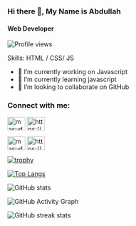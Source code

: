 ### Hi there 👋, My Name is Abdullah 
#### Web Developer 
![Profile views](https://gpvc.arturio.dev/Abdullah149081)  

Skills: HTML / CSS/ JS

- 🔭 I’m currently working on Javascript 
- 🌱 I’m currently learning javascript 
- 👯 I’m looking to collaborate on GitHub 

<h3 align="left">Connect with me:</h3>
<p align="left">
<a href="https://linkedin.com/in/masud425" target="blank"><img align="center" src="https://raw.githubusercontent.com/rahuldkjain/github-profile-readme-generator/master/src/images/icons/Social/linked-in-alt.svg" alt="masud425" height="30" width="40" /></a>
<a href="https://www.facebook.com/aam.embars/?ref=pages_you_manage" target="blank"><img align="center" src="https://raw.githubusercontent.com/rahuldkjain/github-profile-readme-generator/master/src/images/icons/Social/facebook.svg" alt="https://www.facebook.com/aam.embars" height="30" width="40" /></a>


<a href="https://linkedin.com/in/masud425" target="blank"><img align="center" src="https://raw.githubusercontent.com/rahuldkjain/github-profile-readme-generator/master/src/images/icons/Social/linked-in-alt.svg" alt="masud425" height="30" width="40" /></a>
<a href="https://www.facebook.com/aam.embars/?ref=pages_you_manage" target="blank"><img align="center" src="https://raw.githubusercontent.com/rahuldkjain/github-profile-readme-generator/master/src/images/icons/Social/facebook.svg" alt="https://www.facebook.com/aam.embars" height="30" width="40" /></a>
 



[![trophy](https://github-profile-trophy.vercel.app/?username=Abdullah149081)](https://github.com/ryo-ma/github-profile-trophy)

[![Top Langs](https://github-readme-stats.vercel.app/api/top-langs/?username=Abdullah149081)](https://github.com/anuraghazra/github-readme-stats)

![GitHub stats](https://github-readme-stats.vercel.app/api?username=Abdullah149081&show_icons=true&count_private=true)  

![GitHub Activity Graph](https://activity-graph.herokuapp.com/graph?username=Abdullah149081)  

![GitHub streak stats](https://github-readme-streak-stats.herokuapp.com/?user=Abdullah149081)  


